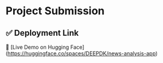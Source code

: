 # Project Submission

## ✅ Deployment Link
🔗 [Live Demo on Hugging Face]  (https://huggingface.co/spaces/DEEPDK/news-analysis-app)
